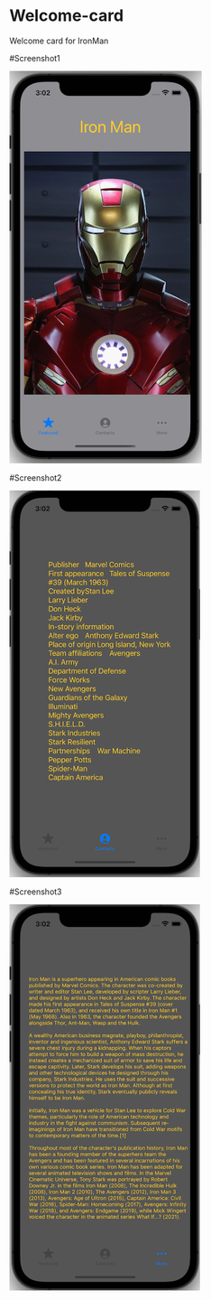 # Welcome-card

Welcome card for IronMan

#Screenshot1

![](https://github.com/borzunovsm/Welcome-card/blob/main/Screensh1.png)

#Screenshot2

![](https://github.com/borzunovsm/Welcome-card/blob/main/Screensh2.png)

#Screenshot3

![](https://github.com/borzunovsm/Welcome-card/blob/main/Screensh3.png)

